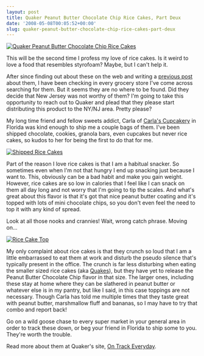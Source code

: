 ```yaml
---
layout: post
title: Quaker Peanut Butter Chocolate Chip Rice Cakes, Part Deux
date: '2008-05-08T00:05:52+00:00'
slug: quaker-peanut-butter-chocolate-chip-rice-cakes-part-deux
---
```

<a href="http://www.flickr.com/photos/kstar810/2461694743/"><img src="http://farm3.static.flickr.com/2197/2461694743_223af76d3e.jpg?v=0" alt="Quaker Peanut Butter Chocolate Chip Rice Cakes" /></a>

This will be the second time I profess my love of rice cakes. Is it weird to love a food that resembles styrofoam? Maybe, but I can't help it. 

After since finding out about these on the web and writing a <a href="http://www.cpbgallery.com/2008/04/05/quaker-peanut-butter-chocolate-chip-rice-cakes/">previous post</a> about them, I have been checking in every grocery store I've come across searching for them. But it seems they are no where to be found. Did they decide that New Jersey was not worthy of them? I'm going to take this opportunity to reach out to Quaker and plead that they please start distributing this product to the NY/NJ area. Pretty please?

My long time friend and fellow sweets addict, Carla of <a href="http://www.carlascupcakery.com/">Carla's Cupcakery</a> in Florida was kind enough to ship me a couple bags of them. I've been shipped chocolate, cookies, granola bars, even cupcakes but never rice cakes, so kudos to her for being the first to do that for me.

<a href="http://www.flickr.com/photos/kstar810/2474382811/"><img src="http://farm3.static.flickr.com/2395/2474382811_87a53cbf8a.jpg?v=0" alt="Shipped Rice Cakes" /></a>

Part of the reason I love rice cakes is that I am a habitual snacker. So sometimes even when I'm not that hungry I end up snacking just because I want to. This, obviously can be a bad habit and make you gain weight. However, rice cakes are so low in calories that I feel like I can snack on them all day long and not worry that I'm going to tip the scales. And what's great about this flavor is that it's got that nice peanut butter coating and it's topped with lots of mini chocolate chips, so you don't even feel the need to top it with any kind of spread.

Look at all those nooks and crannies! Wait, wrong catch phrase. Moving on...

<a href="http://www.flickr.com/photos/kstar810/2475200544/"><img src="http://farm4.static.flickr.com/3061/2475200544_1faaf695f8.jpg?v=0" alt="Rice Cake Top" /></a>

My only complaint about rice cakes is that they crunch so loud that I am a little embarrassed to eat them at work and disturb the pseudo silence that's typically present in the office. The crunch is far less disturbing when eating the smaller sized rice cakes (aka <a href="http://www.ontrackeveryday.com/products/tastyflavors">Quakes</a>), but they have yet to release the Peanut Butter Chocolate Chip flavor in that size. The larger ones, including these stay at home where they can be slathered in peanut butter or whatever else is in my pantry, but like I said, in this case toppings are not necessary. Though Carla has told me multiple times that they taste great with peanut butter, marshmallow fluff and bananas, so I may have to try that combo and report back!

Go on a wild goose chase to every super market in your general area in order to track these down, or beg your friend in Florida to ship some to you. They're worth the trouble.

Read more about them at Quaker's site, <a href="http://www.ontrackeveryday.com/products/ricecakes/peanutbutterchocolatechip">On Track Everyday</a>.
